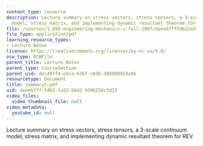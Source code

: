 ```yaml
---
content_type: resource
description: Lecture summary on stress vectors, stress tensors, a 3-scale continuum
  model, stress matrix, and implementing dynamic resultant theorem for REV.
file: /courses/1-050-engineering-mechanics-i-fall-2007/deee67ff54621a536b429396258c5d32_summary5.pdf
file_type: application/pdf
learning_resource_types:
- Lecture Notes
license: https://creativecommons.org/licenses/by-nc-sa/4.0/
ocw_type: OCWFile
parent_title: Lecture Notes
parent_type: CourseSection
parent_uid: dec40ff4-e8ca-636f-c6db-d88880914a96
resourcetype: Document
title: summary5.pdf
uid: deee67ff-5462-1a53-6b42-9396258c5d32
video_files:
  video_thumbnail_file: null
video_metadata:
  youtube_id: null
---
```

Lecture summary on stress vectors, stress tensors, a 3-scale continuum model, stress matrix, and implementing dynamic resultant theorem for REV.